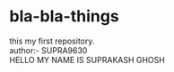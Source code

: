 # bla-bla-things
this my first repository.
<BR>
author:- SUPRA9630
<br>
HELLO MY NAME IS SUPRAKASH GHOSH

